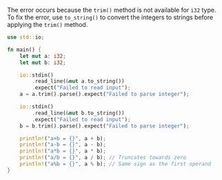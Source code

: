 The error occurs because the `trim()` method is not available for `i32` type. To fix the error, use `to_string()` to convert the integers to strings before applying the `trim()` method.

```rs
use std::io;

fn main() {
    let mut a: i32;
    let mut b: i32;

    io::stdin()
        .read_line(&mut a.to_string())
        .expect("Failed to read input");
    a = a.trim().parse().expect("Failed to parse integer");

    io::stdin()
        .read_line(&mut b.to_string())
        .expect("Failed to read input");
    b = b.trim().parse().expect("Failed to parse integer");

    println!("a+b = {}", a + b);
    println!("a-b = {}", a - b);
    println!("a*b = {}", a * b);
    println!("a/b = {}", a / b); // Truncates towards zero
    println!("a%b = {}", a % b); // Same sign as the first operand
}
```
